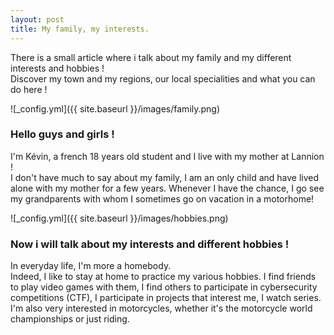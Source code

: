 ```yaml
---
layout: post
title: My family, my interests.
---
```


There is a small article where i talk about my family and my different interests and hobbies !  
Discover my town and my regions, our local specialities and what you can do here !

![_config.yml]({{ site.baseurl }}/images/family.png)

### Hello guys and girls !

I'm Kévin, a french 18 years old student and I live with my mother at Lannion !  
I don't have much to say about my family, I am an only child and have lived alone with my mother for a few years. Whenever I have the chance, I go see my grandparents with whom I sometimes go on vacation in a motorhome!

![_config.yml]({{ site.baseurl }}/images/hobbies.png)

### Now i will talk about my interests and different hobbies !

In everyday life, I'm more a homebody.  
Indeed, I like to stay at home to practice my various hobbies. I find friends to play video games with them, I find others to participate in cybersecurity competitions (CTF), I participate in projects that interest me, I watch series. I'm also very interested in motorcycles, whether it's the motorcycle world championships or just riding.
